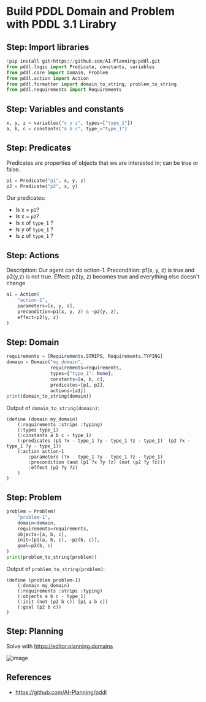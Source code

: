 # Build PDDL Domain and Problem with PDDL 3.1 Lirabry

## Step: Import libraries
```python
!pip install git+https://github.com/AI-Planning/pddl.git
from pddl.logic import Predicate, constants, variables
from pddl.core import Domain, Problem
from pddl.action import Action
from pddl.formatter import domain_to_string, problem_to_string
from pddl.requirements import Requirements
```

## Step: Variables and constants
```python
x, y, z = variables("x y z", types=["type_1"])
a, b, c = constants("a b c", type_="type_1")
```

## Step: Predicates
Predicates are properties of objects that we are interested in; can be true or false.
```python
p1 = Predicate("p1", x, y, z)
p2 = Predicate("p2", x, y)
```

Our predicates:
- Is x = `p1`? 
- Is x = `p2`? 
- Is x of `type_1` ? 
- Is y of `type_1` ? 
- Is z of `type_1` ?
 
## Step: Actions
Description: Our agent can do action-1. Precondition: p1(x, y, z) is true and p2(y,z) is not true. Effect: p2(y, z) becomes true and everything else doesn't change

```python
a1 = Action(
    "action-1",
    parameters=[x, y, z],
    precondition=p1(x, y, z) & ~p2(y, z),
    effect=p2(y, z)
)
```

## Step: Domain
```python
requirements = [Requirements.STRIPS, Requirements.TYPING]
domain = Domain("my_domain",
                requirements=requirements,
                types={"type_1": None},
                constants=[a, b, c],
                predicates=[p1, p2],
                actions=[a1])
print(domain_to_string(domain))
```

Output of `domain_to_string(domain)`:
```
(define (domain my_domain)
    (:requirements :strips :typing)
    (:types type_1)
    (:constants a b c - type_1)
    (:predicates (p1 ?x - type_1 ?y - type_1 ?z - type_1)  (p2 ?x - type_1 ?y - type_1))
    (:action action-1
        :parameters (?x - type_1 ?y - type_1 ?z - type_1)
        :precondition (and (p1 ?x ?y ?z) (not (p2 ?y ?z)))
        :effect (p2 ?y ?z)
    )
)
```

## Step: Problem
```python
problem = Problem(
    "problem-1",
    domain=domain,
    requirements=requirements,
    objects=[a, b, c],
    init=[p1(a, b, c), ~p2(b, c)],
    goal=p2(b, c)
)
print(problem_to_string(problem))
```

Output of `problem_to_string(problem)`:
```
(define (problem problem-1)
    (:domain my_domain)
    (:requirements :strips :typing)
    (:objects a b c - type_1)
    (:init (not (p2 b c)) (p1 a b c))
    (:goal (p2 b c))
)
```

## Step: Planning
Solve with https://editor.planning.domains

![image](https://github.com/hughiephan/DPL/assets/16631121/df1fa996-89b7-4063-a4f2-459fc9557fe9)

## References
- https://github.com/AI-Planning/pddl
